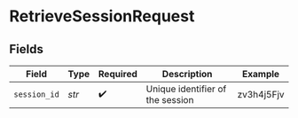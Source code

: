 # RetrieveSessionRequest


## Fields

| Field                            | Type                             | Required                         | Description                      | Example                          |
| -------------------------------- | -------------------------------- | -------------------------------- | -------------------------------- | -------------------------------- |
| `session_id`                     | *str*                            | :heavy_check_mark:               | Unique identifier of the session | zv3h4j5Fjv                       |